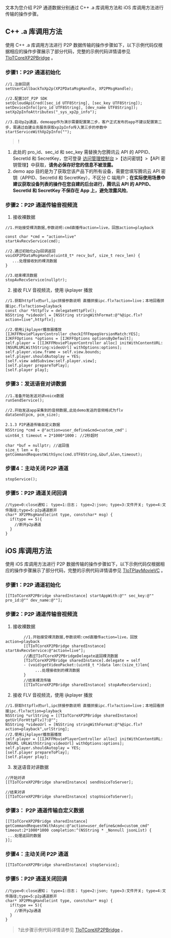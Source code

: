 文本为您介绍 P2P 通道数据分别通过 C++ .a  库调用方法和 iOS 库调用方法进行传输的操作步骤。

## C++ .a 库调用方法
使用 C++ .a 库调用方法进行 P2P 数据传输的操作步骤如下，以下示例代码仅根据相应的操作步骤展示了部分代码，完整的示例代码详情请参见 [TIoTCoreXP2PBridge](https://github.com/tencentyun/iot-link-ios/blob/master/Source/SDK/LinkVideo/TIoTCoreXP2PBridge.mm) 。

### 步骤1：P2P 通道初始化

```
//1.注册回调
setUserCallbackToXp2p(XP2PDataMsgHandle, XP2PMsgHandle);

//2.配置IOT_P2P SDK
setQcloudApiCred([sec_id UTF8String], [sec_key UTF8String]);
setDeviceInfo([pro_id UTF8String], [dev_name UTF8String]);
setXp2pInfoAttributes("_sys_xp2p_info");

//3.启动p2p通道，demoapp作为演示需要配置第二步，客户正式发布的app不建议配置第二步，需通过自建业务服务获取xp2pInfo传入第三步的参数中
startServiceWithXp2pInfo("");
```

>!
1.	此处的 pro_id、sec_id 和 sec_key 需替换为您腾讯云 API 的 APPID、SecretId 和 SecretKey，您可登录 [访问管理控制台](https://console.cloud.tencent.com/cam/capi) >【访问密钥】>【API 密钥管理】中获取，**请务必保存好您的信息不被泄露。**
2.	demo app 目的是为了获取您该产品下的所有设备，需要您填写腾讯云 API 密钥（APPID、SecretId 和 SecretKey），不区分 C 端用户；**在实际使用场景中建议获取设备列表的操作在您自建的后台进行，腾讯云 API 的 APPID、SecretId 和 SecretKey 不保存在 App 上，避免泄露风险**。

### 步骤2：P2P 通道传输音视频流

1. 接收裸数据
```
//1.开始接受裸流数据,参数说明:cmd直播传action=live，回放action=playback

const char *cmd = "action=live"
startAvRecvService(cmd);

//2.通过初始化p2p回调返回
voidXP2PDataMsgHandle(uint8_t* recv_buf, size_t recv_len) {
   ...处理接收到的裸流数据
}

//3.结束裸流数据
stopAvRecvService(nullptr);
```
2. 接收 FLV 音视频流，使用 ijkplayer 播放
```
//1.获取httpflv的url,ipc拼接参数说明 直播拼接ipc.flv?action=live；本地回看拼接ipc.flv?action=playback
const char *httpflv = delegateHttpFlv();
NSString *videoUrl = [NSString stringWithFormat:@"%@ipc.flv?action=live",httpflv];

//2.使用ijkplayer播放器播放
[IJKFFMoviePlayerController checkIfFFmpegVersionMatch:YES];
IJKFFOptions *options = [IJKFFOptions optionsByDefault];
self.player = [[IJKFFMoviePlayerController alloc] initWithContentURL:[NSURLURLWithString:videoUrl] withOptions:options];
self.player.view.frame = self.view.bounds;
self.player.shouldAutoplay = YES;
[self.view addSubview:self.player.view];
[self.player prepareToPlay];
[self.player play];
```


### 步骤3：发送语音对讲数据

```
//1.准备开始发送对讲voice数据
runSendService();

//2.开始发送app采集到的音频数据,此处demo发送的音频格式为flv
dataSend(pcm, pcm_size);

2.1.3 P2P通道传输自定义数据
NSString *cmd = @"action=user_define&cmd=custom_cmd"；
uint64_t timeout = 2*1000*1000； //2秒超时

char *buf = nullptr; //返回值
size_t len = 0;
getCommandRequestWithSync(cmd.UTF8String,&buf,&len,timeout);
```

### 步骤4：主动关闭 P2P 通道

```
stopService();
```

### 步骤5：P2P 通道关闭回调

```
//type=0:close通知； type=1:日志； type=2:json; type=3:文件开关; type=4:文件路径;type=5:p2p通道断开
char* XP2PMsgHandle(int type, constchar* msg) {
  if(type == 5){
    //断开p2p通道
  }
}
```

## iOS 库调用方法
使用 iOS 库调用方法进行 P2P 数据传输的操作步骤如下，以下示例代码仅根据相应的操作步骤展示了部分代码，完整的示例代码详情请参见 [TIoTPlayMovieVC](https://github.com/tencentyun/iot-link-ios/blob/master/Source/LinkSDKDemo/Home/Controllers/Device/TIoTPlayMovieVC.m) 。

### 步骤1：P2P 通道初始化
```
[[TIoTCoreXP2PBridge sharedInstance] startAppWith:@"" sec_key:@"" pro_id:@"" dev_name:@""];
```

### 步骤2：P2P 通道传输音视频流

1. 接收裸数据
```
		//1.开始接受裸流数据,参数说明:cmd直播传action=live，回放action=playback
		[[TIoTCoreXP2PBridge sharedInstance] startAvRecvService:@"action=live"];
		//通过TIoTCoreXP2PBridgeDelegate返回裸流数据
		[TIoTCoreXP2PBridge sharedInstance].delegate = self
		- (void)getVideoPacket:(uint8_t *)data len:(size_t)len{
			 ...处理接收到的裸流数据
		}
		//结束裸流传输
		[[TIoTCoreXP2PBridge sharedInstance] stopAvRecvService];
```
2. 接收 FLV 音视频流，使用 ijkplayer 播放
```
//1.获取httpflv的url,ipc拼接参数说明 直播拼接ipc.flv?action=live；本地回看拼接ipc.flv?action=playback
NSString *urlString = [[TIoTCoreXP2PBridge sharedInstance] getUrlForHttpFlv]?:@"";
NSString *videoUrl = [NSString stringWithFormat:@"%@ipc.flv?action=playback",urlString];
//2.使用ijkplayer播放器播放
self.player = [[IJKFFMoviePlayerController alloc] initWithContentURL:[NSURL URLWithString:videoUrl] withOptions:options];
self.player.shouldAutoplay = YES;
[self.player prepareToPlay];
[self.player play];
```
3. 发送语音对讲数据
```
//开始对讲
[[TIoTCoreXP2PBridge sharedInstance] sendVoiceToServer];

//结束对讲
[[TIoTCoreXP2PBridge sharedInstance] stopVoiceToServer];
```

### 步骤3： P2P  通道传输自定义数据

```
[[TIoTCoreXP2PBridge sharedInstance] getCommandRequestWithAsync:@"action=user_define&cmd=custom_cmd" timeout:2*1000*1000 completion:^(NSString * _Nonnull jsonList) {
 ...处理返回的数据
}];
```

### 步骤4：主动关闭 P2P 通道

```
[[TIoTCoreXP2PBridge sharedInstance] stopService];
```

### 步骤5：P2P 通道关闭回调

```
//type=0:close通知； type=1:日志； type=2:json; type=3:文件开关; type=4:文件路径;type=5:p2p通道断开
char* XP2PMsgHandle(int type, constchar* msg) {
  if(type == 5){
    //断开p2p通道
  }
}
```
>?此步骤示例代码详情请参见 [TIoTCoreXP2PBridge](https://github.com/tencentyun/iot-link-ios/blob/master/Source/SDK/LinkVideo/TIoTCoreXP2PBridge.mm) 。
